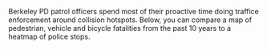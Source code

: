 Berkeley PD patrol officers spend most of their proactive time doing traffice enforcement around collision hotspots. Below, you can compare a map of pedestrian, vehicle and bicycle fatalities from the past 10 years to a heatmap of police stops.